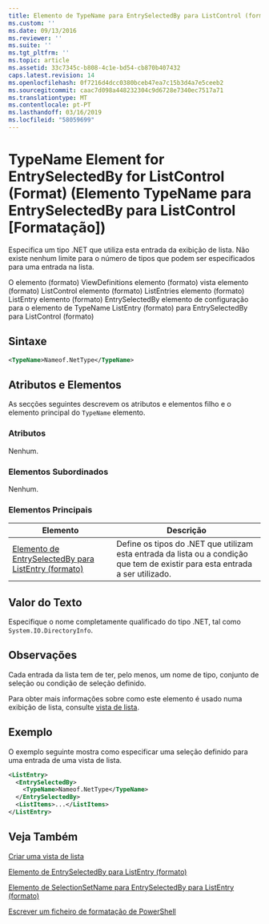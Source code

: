 ```yaml
---
title: Elemento de TypeName para EntrySelectedBy para ListControl (formato) | Documentos da Microsoft
ms.custom: ''
ms.date: 09/13/2016
ms.reviewer: ''
ms.suite: ''
ms.tgt_pltfrm: ''
ms.topic: article
ms.assetid: 33c7345c-b808-4c1e-bd54-cb870b407432
caps.latest.revision: 14
ms.openlocfilehash: 0f7216d4dcc0380bceb47ea7c15b3d4a7e5ceeb2
ms.sourcegitcommit: caac7d098a448232304c9d6728e7340ec7517a71
ms.translationtype: MT
ms.contentlocale: pt-PT
ms.lasthandoff: 03/16/2019
ms.locfileid: "58059699"
---
```

# <a name="typename-element-for-entryselectedby-for-listcontrol-format"></a>TypeName Element for EntrySelectedBy for ListControl (Format) (Elemento TypeName para EntrySelectedBy para ListControl [Formatação])

Especifica um tipo .NET que utiliza esta entrada da exibição de lista. Não existe nenhum limite para o número de tipos que podem ser especificados para uma entrada na lista.

O elemento (formato) ViewDefinitions elemento (formato) vista elemento (formato) ListControl elemento (formato) ListEntries elemento (formato) ListEntry elemento (formato) EntrySelectedBy elemento de configuração para o elemento de TypeName ListEntry (formato) para EntrySelectedBy para ListControl (formato)

## <a name="syntax"></a>Sintaxe

```xml
<TypeName>Nameof.NetType</TypeName>
```

## <a name="attributes-and-elements"></a>Atributos e Elementos

As secções seguintes descrevem os atributos e elementos filho e o elemento principal do `TypeName` elemento.

### <a name="attributes"></a>Atributos

Nenhum.

### <a name="child-elements"></a>Elementos Subordinados

Nenhum.

### <a name="parent-elements"></a>Elementos Principais

|Elemento|Descrição|
|-------------|-----------------|
|[Elemento de EntrySelectedBy para ListEntry (formato)](./entryselectedby-element-for-listentry-for-listcontrol-format.md)|Define os tipos do .NET que utilizam esta entrada da lista ou a condição que tem de existir para esta entrada a ser utilizado.|

## <a name="text-value"></a>Valor do Texto

Especifique o nome completamente qualificado do tipo .NET, tal como `System.IO.DirectoryInfo`.

## <a name="remarks"></a>Observações

Cada entrada da lista tem de ter, pelo menos, um nome de tipo, conjunto de seleção ou condição de seleção definido.

Para obter mais informações sobre como este elemento é usado numa exibição de lista, consulte [vista de lista](./creating-a-list-view.md).

## <a name="example"></a>Exemplo

O exemplo seguinte mostra como especificar uma seleção definido para uma entrada de uma vista de lista.

```xml
<ListEntry>
  <EntrySelectedBy>
    <TypeName>Nameof.NetType</TypeName>
  </EntrySelectedBy>
  <ListItems>...</ListItems>
</ListEntry>
```

## <a name="see-also"></a>Veja Também

[Criar uma vista de lista](./creating-a-list-view.md)

[Elemento de EntrySelectedBy para ListEntry (formato)](./entryselectedby-element-for-listentry-for-listcontrol-format.md)

[Elemento de SelectionSetName para EntrySelectedBy para ListEntry (formato)](./selectionsetname-element-for-entryselectedby-for-listcontrol-format.md)

[Escrever um ficheiro de formatação de PowerShell](./writing-a-powershell-formatting-file.md)
